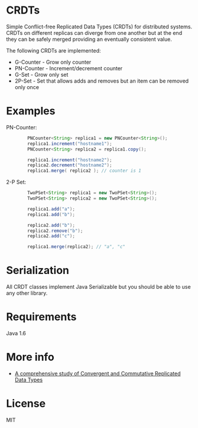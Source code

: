 CRDTs 
================

Simple Conflict-free Replicated Data Types (CRDTs) for distributed systems. CRDTs on different replicas can diverge from one another but at the end they can be safely merged providing an eventually consistent value.

The following CRDTs are implemented:
 - G-Counter - Grow only counter
 - PN-Counter - Increment/decrement counter 
 - G-Set - Grow only set
 - 2P-Set - Set that allows adds and removes but an item can be removed only once

Examples
===========
PN-Counter:
```java
        PNCounter<String> replica1 = new PNCounter<String>();
        replica1.increment("hostname1");
        PNCounter<String> replica2 = replica1.copy();

        replica1.increment("hostname2");
        replica2.decrement("hostname2");
        replica1.merge( replica2 ); // counter is 1
```
2-P Set:
```java
		TwoPSet<String> replica1 = new TwoPSet<String>();
		TwoPSet<String> replica2 = new TwoPSet<String>();

		replica1.add("a");
		replica1.add("b");

		replica2.add("b");
		replica2.remove("b");
		replica2.add("c");

		replica1.merge(replica2); // "a", "c"
```

Serialization
===========

All CRDT classes implement Java Serializable but you should be able to use any other library.

Requirements
============

Java 1.6

More info
=========
 - [A comprehensive study of
Convergent and Commutative Replicated Data Types](http://hal.upmc.fr/file/index/docid/555588/filename/techreport.pdf)

License
=======

MIT

